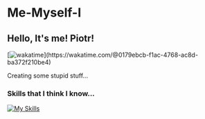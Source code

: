# Me-Myself-I
## Hello, It's me! Piotr!

[![wakatime]([https://wakatime.com/badge/user/d59f36a5-e521-4384-8006-50557ff1b7d8.svg](https://wakatime.com/badge/user/0179ebcb-f1ac-4768-ac8d-ba372f210be4.svg))](https://wakatime.com/@0179ebcb-f1ac-4768-ac8d-ba372f210be4)

Creating some stupid stuff...

### Skills that I think I know...
[![My Skills](https://skillicons.dev/icons?i=laravel,php,react,html,tailwindcss,css,mysql,postgres&theme=dark)](https://skillicons.dev)
